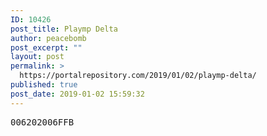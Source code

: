 ```yaml
---
ID: 10426
post_title: Playmp Delta
author: peacebomb
post_excerpt: ""
layout: post
permalink: >
  https://portalrepository.com/2019/01/02/playmp-delta/
published: true
post_date: 2019-01-02 15:59:32
---
```

<pre>006202006FFB</pre>